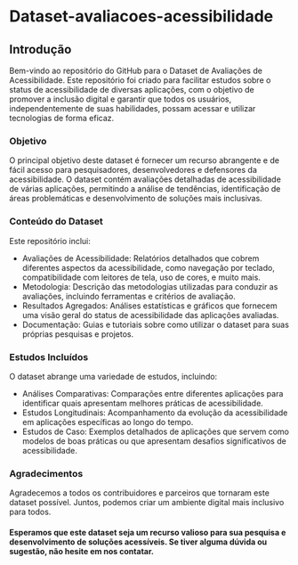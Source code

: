# Dataset-avaliacoes-acessibilidade

<h2>Introdução</h2>
Bem-vindo ao repositório do GitHub para o Dataset de Avaliações de Acessibilidade. Este repositório foi criado para facilitar estudos sobre o status de acessibilidade de diversas aplicações, com o objetivo de promover a inclusão digital e garantir que todos os usuários, independentemente de suas habilidades, possam acessar e utilizar tecnologias de forma eficaz.

<h3>Objetivo</h3>
O principal objetivo deste dataset é fornecer um recurso abrangente e de fácil acesso para pesquisadores, desenvolvedores e defensores da acessibilidade. O dataset contém avaliações detalhadas de acessibilidade de várias aplicações, permitindo a análise de tendências, identificação de áreas problemáticas e desenvolvimento de soluções mais inclusivas.

<h3>Conteúdo do Dataset</h3>
Este repositório inclui:

- Avaliações de Acessibilidade: Relatórios detalhados que cobrem diferentes aspectos da acessibilidade, como navegação por teclado, compatibilidade com leitores de tela, uso de cores, e muito mais.
- Metodologia: Descrição das metodologias utilizadas para conduzir as avaliações, incluindo ferramentas e critérios de avaliação.
- Resultados Agregados: Análises estatísticas e gráficos que fornecem uma visão geral do status de acessibilidade das aplicações avaliadas.
- Documentação: Guias e tutoriais sobre como utilizar o dataset para suas próprias pesquisas e projetos.
  
<h3>Estudos Incluídos</h3>
O dataset abrange uma variedade de estudos, incluindo:

- Análises Comparativas: Comparações entre diferentes aplicações para identificar quais apresentam melhores práticas de acessibilidade.
- Estudos Longitudinais: Acompanhamento da evolução da acessibilidade em aplicações específicas ao longo do tempo.
- Estudos de Caso: Exemplos detalhados de aplicações que servem como modelos de boas práticas ou que apresentam desafios significativos de acessibilidade.

<h3>Agradecimentos</h3>
Agradecemos a todos os contribuidores e parceiros que tornaram este dataset possível. Juntos, podemos criar um ambiente digital mais inclusivo para todos.
<h4>Esperamos que este dataset seja um recurso valioso para sua pesquisa e desenvolvimento de soluções acessíveis. Se tiver alguma dúvida ou sugestão, não hesite em nos contatar.</h4>
